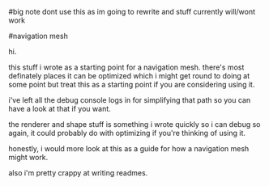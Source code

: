 #big note
dont use this as im going to rewrite and stuff currently will/wont work

#navigation mesh

hi.

this stuff i wrote as a starting point for a navigation mesh. there's most definately places it can be optimized which i might get round to doing at some point but treat this as a starting point if you are considering using it.

i've left all the debug console logs in for simplifying that path so you can have a look at that if you want.

the renderer and shape stuff is something i wrote quickly so i can debug so again, it could probably do with optimizing if you're thinking of using it.

honestly, i would more look at this as a guide for how a navigation mesh might work.

also i'm pretty crappy at writing readmes.